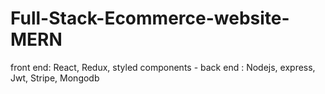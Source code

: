 # Full-Stack-Ecommerce-website-MERN
front end: React, Redux, styled components - back end : Nodejs, express, Jwt, Stripe, Mongodb
